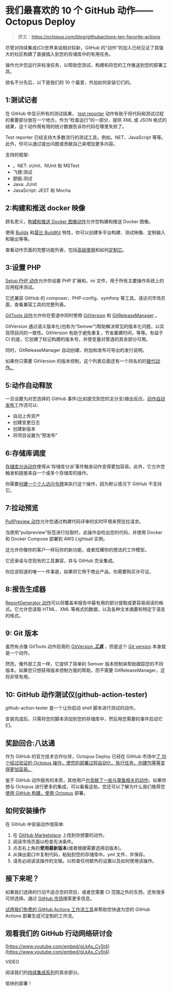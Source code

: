 # 我们最喜欢的 10 个 GitHub 动作——Octopus Deploy

> 原文：<https://octopus.com/blog/githubactions-ten-favorite-actions>

尽管对持续集成(CI)世界来说相对较新，GitHub 的“动作”的加入已经见证了其强大的社区构建了直接插入到您的存储库中的有用任务。

操作允许您运行非标准任务，以帮助您测试、构建和将您的工作推送到您的部署工具。

排名不分先后，以下是我们的 10 个最爱，外加如何安装它们的。

## 1:测试记者

在 GitHub 中显示所有的测试结果， [test reporter](https://github.com/marketplace/actions/test-reporter) 动作有助于将代码和测试过程的重要部分放在一个地方。作为“检查运行”的一部分，提供 XML 或 JSON 格式的结果，这个动作用有用的统计数据告诉你代码在哪里失败了。

Test reporter 已经支持大多数流行的测试工具，例如。NET、JavaScript 等等。此外，你可以通过提出问题或贡献自己来增加更多内容。

支持的框架:

*   。NET: xUnit、NUnit 和 MSTest
*   飞镖:测试
*   颤振:测试
*   Java: JUnit
*   JavaScript: JEST 和 Mocha

## 2:构建和推送 docker 映像

顾名思义，[构建和推送 Docker 图像动作](https://github.com/marketplace/actions/build-and-push-docker-images)允许您构建和推送 Docker 图像。

使用 [Buildx](https://github.com/docker/buildx) 和[莫比 BuildKit](https://github.com/moby/buildkit) 特性，你可以创建多平台构建、测试映像、定制输入和输出等等。

查看动作页面的完整功能列表，包括[高级使用](https://github.com/marketplace/actions/build-and-push-docker-images#advanced-usage)和如何[定制它](https://github.com/marketplace/actions/build-and-push-docker-images#customizing)。

## 3:设置 PHP

[Setup PHP 动作](https://github.com/marketplace/actions/setup-php-action)允许你设置 PHP 扩展和。ini 文件，用于所有主要操作系统上的应用程序测试。

它还兼容 GitHub 的 composer、PHP-config、symfony 等工具。请访问市场页面，查看兼容工具的完整列表。

[GitTools 动作](https://github.com/marketplace/actions/gittools)允许你在管道中同时使用 [GitVersion](https://gitversion.net/) 和 [GitReleaseManager](https://github.com/GitTools/GitReleaseManager) 。

GitVersion 通过语义版本化(也称为“Semver”)帮助解决常见的版本化问题，以实现项目间的一致性。GitVersion 有助于避免重复，节省重建时间，等等。有益于 CI 的是，它创建了标记构建的版本号，并使变量对管道的其余部分可用。

同时，GitReleaseManager 自动创建、附加和发布可导出的发行说明。

如果你只需要 GitVersion 的版本控制，这个列表后面还有一个同名的的[替代动作。](#gitversion-action)

## 5:动作自动释放

一旦设置为对您选择的 GitHub 事件(比如提交到您的主分支)做出反应，[动作自动发布](https://github.com/marketplace/actions/automatic-releases)工作流可以:

*   自动上传资产
*   创建变更日志
*   创建新版本
*   将项目设置为“预发布”

## 6:存储库调度

[存储库分派动作](https://github.com/marketplace/actions/repository-dispatch)使得从‘存储库分派’事件触发动作变得更加容易。此外，它允许您触发和链接来自一个或多个存储库的操作。

你需要[创建一个个人访问令牌](https://docs.github.com/en/authentication/keeping-your-account-and-data-secure/creating-a-personal-access-token)来执行这个操作，因为默认情况下 GitHub 不支持它。

## 7:拉动预览

[PullPreview 动作](https://github.com/marketplace/actions/pullpreview)允许您通过构建代码评审的实时环境来预览拉请求。

当使用“pullpreview”标签进行拉取时，此操作会检出您的代码，并使用 Docker 和 Docker Compose 部署到 AWS Lightsail 实例。

这允许你像你的客户一样玩你的新功能，或者炫耀你的想法的工作模型。

它还承诺与您现有的工具兼容，并与 GitHub 完全集成。

你应该知道的唯一一件事是，如果将它用于商业产品，你需要购买许可证。

## 8:报告生成器

[ReportGenerator 动作](https://github.com/marketplace/actions/reportgenerator)可以将覆盖率报告中最有用的部分提取成更容易阅读的格式。它允许您读取 HTML、XML 等格式的数据，以及各种文本摘要和特定于语言的格式。

## 9: Git 版本

虽然有点像 GitTools 动作启用的 [GitVersion ***工具***](#git-tools) ，但是这个 [Git version](https://github.com/marketplace/actions/git-version) 本身就是一个动作。

然而，像外部工具一样，它提供了简单的 Semver 版本控制来帮助跟踪您的不同版本。如果您只想获得版本控制方面的帮助，而不需要 GitReleaseManager，这将非常有用。

## 10: GitHub 动作测试仪(github-action-tester)

github-action-tester 是一个让你启动 shell 脚本进行测试的动作。

安装完成后，只需将您的脚本添加到您的存储库中，然后用您需要的事件启动它们。

## 奖励回合:八达通

作为 GitHub 的官方技术合作伙伴，Octopus Deploy 已经在 GitHub 市场中[了 10 个经过验证的 Octopus 操作，使您的部署过程自动化、执行任务、创建包等等变得更加容易。](https://github.com/marketplace?query=octopus&type=actions&verification=verified_creator)

鉴于 GitHub 动作服务的本质，其他用户[也贡献了一些与章鱼相关的动作](https://github.com/marketplace?type=&verification=&query=Octopus+)。如果你想与 Octopus 进行更多的集成，可以看看这些。您还可以了解为什么我们推荐您[使用 GitHub 构建，使用 Octopus](https://octopus.com/github) 部署。

## 如何安装操作

在 GitHub 中安装动作很简单:

1.  在 [GitHub Marketplace](https://github.com/marketplace?type=actions) 上找到你想要的动作。
2.  阅读市场页面以检查先决条件。
3.  点击右上角的**使用最新版本**(或者根据需要选择旧版本)。
4.  从弹出窗口中复制代码，粘贴到您的存储库中。yml 文件，并保存。
5.  请务必阅读该操作的文稿，以检查任何额外的设置以及如何使用该操作。

## 接下来呢？

如果我们选择的行动不适合您的项目，或者您需要 CI 范围之外的东西，还有很多可供选择。通过 [GitHub 市场](https://github.com/marketplace?type=actions)搜索更多信息。

[试用我们免费的 GitHub Actions 工作流工具](https://oc.to/GithubActionsWorkflowGenerator)来帮助您快速为您的 GitHub Actions 部署生成可定制的工作流。

## 观看我们的 GitHub 行动网络研讨会

[https://www.youtube.com/embed/gLkAs_Cy5t4](https://www.youtube.com/embed/gLkAs_Cy5t4)

VIDEO

阅读我们的[持续集成系列](https://octopus.com/blog/tag/CI%20Series)的其余部分。

愉快的部署！
